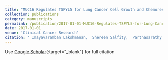 ```yaml
---
title: "MUC16 Regulates TSPYL5 for Lung Cancer Cell Growth and Chemoresistance by Suppressing p53"
collection: publications
category: manuscripts
permalink: /publication/2017-01-01-MUC16-Regulates-TSPYL5-for-Lung-Cancer-Cell-Growth-and-Chemoresistance-by-Suppressing-p53
date: 2017-01-01
venue: 'Clinical Cancer Research'
citation: ' Imayavaramban Lakshmanan,  Shereen Salfity,  Parthasarathy Seshacharyulu,  Satyanarayana Rachagani,  Abigail Thomas,  Srustidhar Das,  Prabin Majhi,  Rama Nimmakayala,  Raghupathy Vengoji,  Subodh Lele,  Moorthy Ponnusamy,  Surinder Batra,  Apar Ganti, &quot;MUC16 Regulates TSPYL5 for Lung Cancer Cell Growth and Chemoresistance by Suppressing p53.&quot; Clinical Cancer Research, 2017.'
---
```

Use [Google Scholar](https://scholar.google.com/scholar?q=MUC16+Regulates+TSPYL5+for+Lung+Cancer+Cell+Growth+and+Chemoresistance+by+Suppressing+p53){:target="_blank"} for full citation